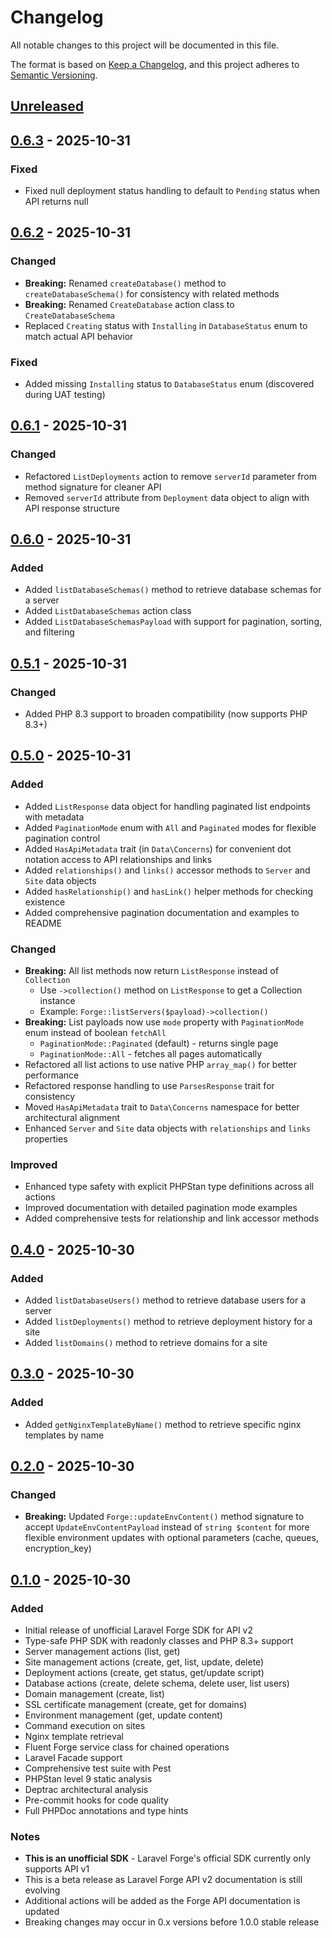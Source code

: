# Changelog

All notable changes to this project will be documented in this file.

The format is based on [Keep a Changelog](https://keepachangelog.com/en/1.0.0/),
and this project adheres to [Semantic Versioning](https://semver.org/spec/v2.0.0.html).

## [Unreleased]

## [0.6.3] - 2025-10-31

### Fixed
- Fixed null deployment status handling to default to `Pending` status when API returns null

## [0.6.2] - 2025-10-31

### Changed
- **Breaking:** Renamed `createDatabase()` method to `createDatabaseSchema()` for consistency with related methods
- **Breaking:** Renamed `CreateDatabase` action class to `CreateDatabaseSchema`
- Replaced `Creating` status with `Installing` in `DatabaseStatus` enum to match actual API behavior

### Fixed
- Added missing `Installing` status to `DatabaseStatus` enum (discovered during UAT testing)

## [0.6.1] - 2025-10-31

### Changed
- Refactored `ListDeployments` action to remove `serverId` parameter from method signature for cleaner API
- Removed `serverId` attribute from `Deployment` data object to align with API response structure

## [0.6.0] - 2025-10-31

### Added
- Added `listDatabaseSchemas()` method to retrieve database schemas for a server
- Added `ListDatabaseSchemas` action class
- Added `ListDatabaseSchemasPayload` with support for pagination, sorting, and filtering

## [0.5.1] - 2025-10-31

### Changed
- Added PHP 8.3 support to broaden compatibility (now supports PHP 8.3+)

## [0.5.0] - 2025-10-31

### Added
- Added `ListResponse` data object for handling paginated list endpoints with metadata
- Added `PaginationMode` enum with `All` and `Paginated` modes for flexible pagination control
- Added `HasApiMetadata` trait (in `Data\Concerns`) for convenient dot notation access to API relationships and links
- Added `relationships()` and `links()` accessor methods to `Server` and `Site` data objects
- Added `hasRelationship()` and `hasLink()` helper methods for checking existence
- Added comprehensive pagination documentation and examples to README

### Changed
- **Breaking:** All list methods now return `ListResponse` instead of `Collection`
  - Use `->collection()` method on `ListResponse` to get a Collection instance
  - Example: `Forge::listServers($payload)->collection()`
- **Breaking:** List payloads now use `mode` property with `PaginationMode` enum instead of boolean `fetchAll`
  - `PaginationMode::Paginated` (default) - returns single page
  - `PaginationMode::All` - fetches all pages automatically
- Refactored all list actions to use native PHP `array_map()` for better performance
- Refactored response handling to use `ParsesResponse` trait for consistency
- Moved `HasApiMetadata` trait to `Data\Concerns` namespace for better architectural alignment
- Enhanced `Server` and `Site` data objects with `relationships` and `links` properties

### Improved
- Enhanced type safety with explicit PHPStan type definitions across all actions
- Improved documentation with detailed pagination mode examples
- Added comprehensive tests for relationship and link accessor methods

## [0.4.0] - 2025-10-30

### Added
- Added `listDatabaseUsers()` method to retrieve database users for a server
- Added `listDeployments()` method to retrieve deployment history for a site
- Added `listDomains()` method to retrieve domains for a site

## [0.3.0] - 2025-10-30

### Added
- Added `getNginxTemplateByName()` method to retrieve specific nginx templates by name

## [0.2.0] - 2025-10-30

### Changed
- **Breaking:** Updated `Forge::updateEnvContent()` method signature to accept `UpdateEnvContentPayload` instead of `string $content` for more flexible environment updates with optional parameters (cache, queues, encryption_key)

## [0.1.0] - 2025-10-30

### Added
- Initial release of unofficial Laravel Forge SDK for API v2
- Type-safe PHP SDK with readonly classes and PHP 8.3+ support
- Server management actions (list, get)
- Site management actions (create, get, list, update, delete)
- Deployment actions (create, get status, get/update script)
- Database actions (create, delete schema, delete user, list users)
- Domain management (create, list)
- SSL certificate management (create, get for domains)
- Environment management (get, update content)
- Command execution on sites
- Nginx template retrieval
- Fluent Forge service class for chained operations
- Laravel Facade support
- Comprehensive test suite with Pest
- PHPStan level 9 static analysis
- Deptrac architectural analysis
- Pre-commit hooks for code quality
- Full PHPDoc annotations and type hints

### Notes
- **This is an unofficial SDK** - Laravel Forge's official SDK currently only supports API v1
- This is a beta release as Laravel Forge API v2 documentation is still evolving
- Additional actions will be added as the Forge API documentation is updated
- Breaking changes may occur in 0.x versions before 1.0.0 stable release

[Unreleased]: https://github.com/sebastiansulinski/laravel-forge-sdk/compare/v0.6.3...HEAD
[0.6.3]: https://github.com/sebastiansulinski/laravel-forge-sdk/compare/v0.6.2...v0.6.3
[0.6.2]: https://github.com/sebastiansulinski/laravel-forge-sdk/compare/v0.6.1...v0.6.2
[0.6.1]: https://github.com/sebastiansulinski/laravel-forge-sdk/compare/v0.6.0...v0.6.1
[0.6.0]: https://github.com/sebastiansulinski/laravel-forge-sdk/compare/v0.5.1...v0.6.0
[0.5.1]: https://github.com/sebastiansulinski/laravel-forge-sdk/compare/v0.5.0...v0.5.1
[0.5.0]: https://github.com/sebastiansulinski/laravel-forge-sdk/compare/v0.4.0...v0.5.0
[0.4.0]: https://github.com/sebastiansulinski/laravel-forge-sdk/compare/v0.3.0...v0.4.0
[0.3.0]: https://github.com/sebastiansulinski/laravel-forge-sdk/compare/v0.2.0...v0.3.0
[0.2.0]: https://github.com/sebastiansulinski/laravel-forge-sdk/compare/v0.1.0...v0.2.0
[0.1.0]: https://github.com/sebastiansulinski/laravel-forge-sdk/releases/tag/v0.1.0

